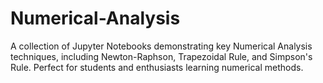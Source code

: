 # Numerical-Analysis
A collection of Jupyter Notebooks demonstrating key Numerical Analysis techniques, including Newton-Raphson, Trapezoidal Rule, and Simpson's Rule. Perfect for students and enthusiasts learning numerical methods.
